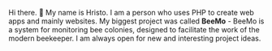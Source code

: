  Hi there. 👋
 My name is Hristo.
I am a person who uses PHP to create web apps and mainly websites. My biggest project was called **BeeMo** - BeeMo is a system for monitoring bee colonies, designed to facilitate the work of the modern beekeeper.
I am always open for new and interesting project ideas.
